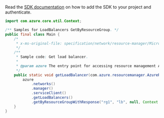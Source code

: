 Read the [SDK documentation](https://github.com/Azure/azure-sdk-for-java/blob/azure-resourcemanager_2.10.0/sdk/resourcemanager/azure-resourcemanager/README.md) on how to add the SDK to your project and authenticate.

```java
import com.azure.core.util.Context;

/** Samples for LoadBalancers GetByResourceGroup. */
public final class Main {
    /*
     * x-ms-original-file: specification/network/resource-manager/Microsoft.Network/stable/2021-05-01/examples/LoadBalancerGet.json
     */
    /**
     * Sample code: Get load balancer.
     *
     * @param azure The entry point for accessing resource management APIs in Azure.
     */
    public static void getLoadBalancer(com.azure.resourcemanager.AzureResourceManager azure) {
        azure
            .networks()
            .manager()
            .serviceClient()
            .getLoadBalancers()
            .getByResourceGroupWithResponse("rg1", "lb", null, Context.NONE);
    }
}
```
